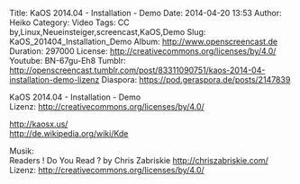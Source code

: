Title: KaOS 2014.04 - Installation - Demo
Date: 2014-04-20 13:53
Author: Heiko
Category: Video
Tags: CC by,Linux,Neueinsteiger,screencast,KaOS,Demo
Slug: KaOS_201404_Installation_Demo
Album: http://www.openscreencast.de
Duration: 297000
License: http://creativecommons.org/licenses/by/4.0/
Youtube: BN-67gu-Eh8
Tumblr: http://openscreencast.tumblr.com/post/83311090751/kaos-2014-04-installation-demo-lizenz
Diaspora: https://pod.geraspora.de/posts/2147839

KaOS 2014.04 - Installation - Demo  
Lizenz: <http://creativecommons.org/licenses/by/4.0/>  
  
<http://kaosx.us/>  
<http://de.wikipedia.org/wiki/Kde>  
  
Musik:  
Readers ! Do You Read ? by Chris Zabriskie <http://chriszabriskie.com/>  
Lizenz: <http://creativecommons.org/licenses/by/4.0/>

